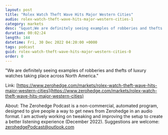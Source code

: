 ```yaml
---
layout: post
title: "Rolex Watch Theft Wave Hits Major Western Cities"
audio: rolex-watch-theft-wave-hits-major-western-cities-1
category: markets
desc: "&quot;We are definitely seeing examples of robberies and thefts of luxury watches taking place across North America.&quot; "
duration: 00:02:24
length: 144
datetime: Fri, 30 Dec 2022 04:20:00 +0000
tags: podcast
guid: rolex-watch-theft-wave-hits-major-western-cities-0
order: 0
---
```

&quot;We are definitely seeing examples of robberies and thefts of luxury watches taking place across North America.&quot; 

Link: [https://www.zerohedge.com/markets/rolex-watch-theft-wave-hits-major-western-cities](https://www.zerohedge.com/markets/rolex-watch-theft-wave-hits-major-western-cities)

About: The Zerohedge Podcast is a non-commercial, automated program, designed to give people a way to get news from Zerohedge in an audio format.  I am actively working on tweaking and improving the setup to create a better listening experience (December 2022).  Suggestions are welcome: [zerohedgePodcast@outlook.com](mailto:zerohedgePodcast@outlook.com)